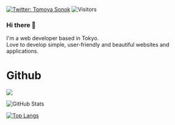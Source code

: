[![Twitter: Tomoya Sonok](https://img.shields.io/twitter/follow/techguy10308?style=social)](https://twitter.com/techguy10308)
![Visitors](https://visitor-badge.glitch.me/badge?page_id=Tomoya-Sonok&left_color=gray&right_color=blue)

### Hi there 👋

I'm a web developer based in Tokyo.  
Love to develop simple, user-friendly and beautiful websites and applications.

# Github
 
![](https://github-profile-summary-cards.vercel.app/api/cards/profile-details?username=Tomoya-Sonok&theme=vue)
 
![GitHub Stats](https://github-readme-stats.vercel.app/api?username=Tomoya-Sonok&show_icons=true)
 
[![Top Langs](https://github-readme-stats.vercel.app/api/top-langs/?username=Tomoya-Sonok&layout=compact&langs_count=6)](https://github.com/anuraghazra/github-readme-stats)

<!-- そうま君のprofile-summary-card -->
<!-- [![](https://raw.githubusercontent.com/SomaSekimoto/SomaSekimoto/master/profile-summary-card-output/solarized/0-profile-details.svg)](https://github.com/vn7n24fzkq/github-profile-summary-cards)

[![](https://raw.githubusercontent.com/SomaSekimoto/SomaSekimoto/master/profile-summary-card-output/solarized/1-repos-per-language.svg)](https://github.com/vn7n24fzkq/github-profile-summary-cards)

[![](https://raw.githubusercontent.com/SomaSekimoto/SomaSekimoto/master/profile-summary-card-output/solarized/2-most-commit-language.svg)](https://github.com/vn7n24fzkq/github-profile-summary-cards)

[![](https://raw.githubusercontent.com/SomaSekimoto/SomaSekimoto/master/profile-summary-card-output/solarized/3-stats.svg)](https://github.com/vn7n24fzkq/github-profile-summary-cards) -->


